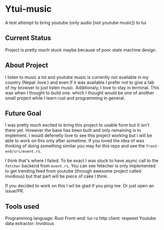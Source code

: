 # Ytui-music
A test attempt to bring youtube (only audio [not youtube music]) to tui

## Current Status
Project is pretty much stuck maybe because of poor state machine design.

## About Project
I listen to music a lot and youtube music is currently not available in my country (Nepal :love:) and even If it was available I prefer not to give
a tab of my browser to just listen music. Additionaly, I love to stay in terminal.
This was when I thought to build one. which I thought would be one of another small project while I learn rust and programming in general.


## Future Goal
I was pretty much excited to bring this project to usable form but It isn't there yet. However the base has been built and only remaining is to implement.
I would defenetly love to see this project working but I will be able to work on this only after sometime. If you loved the idea of was thinking of doing
something similar you may for this repo and see the `front-end/src/event.rs`.

I think that's where I failed. To be exact I was stuck to have async call to the `fetcher` backend from `event.rs`. You can see fetecher is only implemented
to get trending feed from youtube (through awesome project called invidious) but that part will be piece of cake I think.

If you decided to work on this I wil be glad if you ping me. Or just open an issue/PR.

## Tools used
Programming language: Rust
Front-end: tui-rs
http client: reqwest
Youtube data extractor: Invidious
